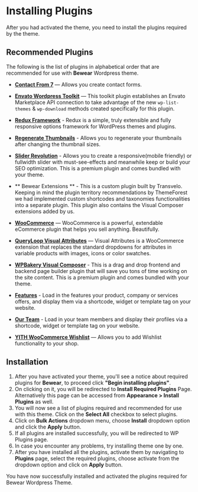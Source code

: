 # Installing Plugins

After you had activated the theme, you need to install the plugins required by the theme.

## Recommended Plugins

The following is the list of plugins in alphabetical order that are recommended for use with **Bewear** Wordpress theme.

* **[Contact From 7](https://wordpress.org/plugins/contact-form-7/)** — Allows you create contact forms.

* **[Envato Wordpress Toolkit](https://github.com/envato/envato-wordpress-toolkit)** — This toolkit plugin establishes an Envato Marketplace API connection to take advantage of the new `wp-list-themes` & `wp-download` methods created specifically for this plugin.

* **[Redux Framework](https://wordpress.org/plugins/redux-framework/)** - Redux is a simple, truly extensible and fully responsive options framework for WordPress themes and plugins.

* **[Regenerate Thumbnails](https://wordpress.org/plugins/regenerate-thumbnails/)** - Allows you to regenerate your thumbnails after changing the thumbnail sizes.

* **[Slider Revolution](http://codecanyon.net/item/slider-revolution-responsive-wordpress-plugin/2751380/)** - Allows you to create a responsive(mobile friendly) or fullwidth slider with must-see-effects and meanwhile keep or build your SEO optimization. This is a premium plugin and comes bundled with your theme.

* ** Bewear Extensions ** - This is a custom plugin built by Transvelo. Keeping in mind the plugin territory recommendations by ThemeForest we had implemented custom shortcodes and taxonomies functionalities into a separate plugin. This plugin also contains the Visual Composer extensions added by us.

* **[WooCommerce](https://wordpress.org/plugins/woocommerce/)** — WooCommerce is a powerful, extendable eCommerce plugin that helps you sell anything. Beautifully.

* **[QueryLoop Visual Attributes](http://demo.queryloop.com/visual-attributes/)** — Visual Attributes is a WooCommerce extension that replaces the standard dropdowns for attributes in variable products with images, icons or color swatches.

* **[WPBakery Visual Composer](http://codecanyon.net/item/visual-composer-page-builder-for-wordpress/242431)** - This is a drag and drop frontend and backend page builder plugin that will save you tons of time working on the site content. This is a premium plugin and comes bundled with your theme.

* **[Features](https://wordpress.org/plugins/features-by-woothemes/)** - Load in the features your product, company or services offers, and display them via a shortcode, widget or template tag on your website.

* **[Our Team](https://wordpress.org/plugins/our-team-by-woothemes/)** - Load in your team members and display their profiles via a shortcode, widget or template tag on your website.

* **[YITH WooCommerce Wishlist](https://wordpress.org/plugins/yith-woocommerce-wishlist/)** — Allows you to add Wishlist functionality to your shop.


## Installation

1. After you have activated your theme, you'll see a notice about required plugins for **Bewear**, to proceed click **"Begin installing plugins"**.
2. On clicking on it, you will be redirected to **Install Required Plugins** Page. Alternatively this page can be accessed from **Appearance > Install Plugins** as well.
3. You will now see a list of plugins required and recommended for use with this theme. Click on the **Select All** checkbox to select plugins.
4. Click on **Bulk Actions** dropdown menu, choose **Install** dropdown option and click the **Apply** button.
5. If all plugins are installed successfully, you will be redirected to WP Plugins page.
6. In case you encounter any problems, try installing theme one by one.
7. After you have installed all the plugins, activate them by navigating to **Plugins** page, select the required plugins, choose activate from the dropdown option and click on **Apply** button.

You have now successfully installed and activated the plugins required for Bewear Wordpress Theme.


